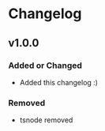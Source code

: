 # Changelog

## v1.0.0

### Added or Changed

- Added this changelog :)

### Removed

- tsnode removed
